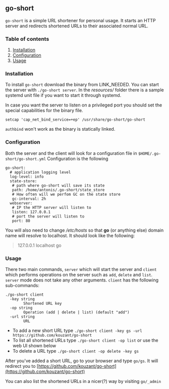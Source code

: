 ## go-short

`go-short` is a simple URL shortener for personal usage. It starts an HTTP server and redirects shortened URLs to their
associated normal URL.


### Table of contents
1. [Installation](#installation)
2. [Configuration](#configuration)
3. [Usage](#usage)

### Installation
To install `go-short` download the binary from LINK_NEEDED. You can start the server with `./go-short server`. In the _resources/_ folder there is a sample systemd unit file if you want to start it through systemd.

In case you want the server to listen on a privileged port you should set the special capabilities for the binary file.

    setcap 'cap_net_bind_service=+ep' /usr/share/go-short/go-short

`authbind` won't work as the binary is statically linked.

### Configuration
Both the server and the client will look for a configuration file in `$HOME/.go-short/go-short.yml` Configuration is the following

    go-short:
      # application logging level
      log-level: info
      state-store:
       # path where go-short will save its state
       path: /home/antonis/.go-short/state_store
       # How often will we perfom GC on the state store
       gc-interval: 2h
      webserver:
       # IP the HTTP server will listen to
       listen: 127.0.0.1
       # port the server will listen to
       port: 80

You will also need to change _/etc/hosts_ so that **go** (or anything else) domain name will resolve to localhost.
It should look like the following:

> 127.0.0.1	localhost go

### Usage
There two main commands, `server` which will start the server and `client` which performs operations on the server such as
`add`, `delete` and `list`. `server` mode does not take any other arguments. `client` has the following sub-commands:

    ./go-short client
      -key string
    	    Shortened URL key
      -op string
    	    Operation (add | delete | list) (default "add")
      -url string
    	    URL
          
* To add a new short URL type `./go-short client -key gs -url https://github.com/kouzant/go-short`
* To list all shortened URLs type `./go-short client -op list` or use the web UI shown below
* To delete a URL type `./go-short client -op delete -key gs`

After you've added a short URL, go to your browser and type `go/gs`. It will redirect you to [https://github.com/kouzant/go-short](https://github.com/kouzant/go-short)

You can also list the shortened URLs in a nicer(?) way by visiting `go/_admin`
